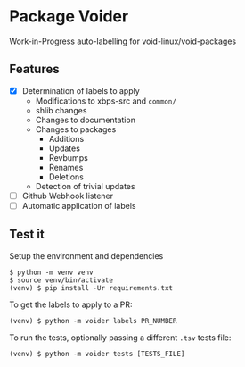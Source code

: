 # Package Voider
Work-in-Progress auto-labelling for void-linux/void-packages

## Features

- [X] Determination of labels to apply
  - Modifications to xbps-src and `common/`
  - shlib changes
  - Changes to documentation
  - Changes to packages
    - Additions
    - Updates
    - Revbumps
    - Renames
    - Deletions
  - Detection of trivial updates
- [ ] Github Webhook listener
- [ ] Automatic application of labels

## Test it

Setup the environment and dependencies

```
$ python -m venv venv
$ source venv/bin/activate
(venv) $ pip install -Ur requirements.txt
```

To get the labels to apply to a PR:

```
(venv) $ python -m voider labels PR_NUMBER
```

To run the tests, optionally passing a different `.tsv` tests file:

```
(venv) $ python -m voider tests [TESTS_FILE]
```
